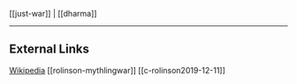 [[just-war]] | [[dharma]]

---

## External Links
[Wikipedia](https://en.wikipedia.org/wiki/Dharma-yuddha)
[[rolinson-mythlingwar]]
[[c-rolinson2019-12-11]]